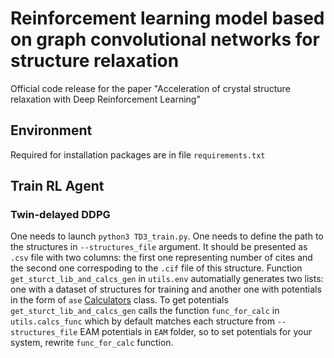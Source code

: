# Reinforcement learning model based on graph convolutional networks for structure relaxation 

Official code release for the paper "Acceleration of crystal structure relaxation with Deep Reinforcement Learning" 

## Environment

Required for installation packages are in file `requirements.txt`

## Train RL Agent 

### Twin-delayed DDPG 

One needs to launch `python3 TD3_train.py`. One needs to define the path to the structures in `--structures_file` argument. It should be presented as `.csv` file with two columns: the first one representing number of cites and the second one correspoding to the `.cif` file of this structure. Function `get_sturct_lib_and_calcs_gen` in `utils.env` automatially generates two lists: one with a dataset of structures for training and another one with potentials in the form of `ase` [Calculators](https://wiki.fysik.dtu.dk/ase/ase/calculators/calculators.html) class. To get potentials `get_sturct_lib_and_calcs_gen` calls the function `func_for_calc` in `utils.calcs_func` which by default matches each structure from `--structures_file` EAM potentials in `EAM` folder, so to set potentials for your system, rewrite `func_for_calc` function. 
